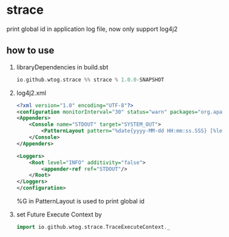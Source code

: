 # strace

print global id in application log file, now only support log4j2

## how to use

1. libraryDependencies in build.sbt

    ```sbt
    io.github.wtog.strace %% strace % 1.0.0-SNAPSHOT
    ```

2. log4j2.xml

    ```xml
    <?xml version="1.0" encoding="UTF-8"?>
    <configuration monitorInterval="30" status="warn" packages="org.apache.logging.log4j.core">
    <Appenders>
        <Console name="STDOUT" target="SYSTEM_OUT">
            <PatternLayout pattern="%date{yyyy-MM-dd HH:mm:ss.SSS} [%level] %logger %thread %G - %message%n%xException"/>
        </Console>
    </Appenders>

    <Loggers>
        <Root level="INFO" additivity="false">
            <appender-ref ref="STDOUT"/>
        </Root>
    </Loggers>
    </configuration>
    ```
    
    %G in PatternLayout is used to print global id

3. set Future Execute Context by 

    ```scala
    import io.github.wtog.strace.TraceExecuteContext._
    ```